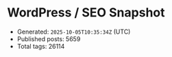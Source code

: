 # WordPress / SEO Snapshot

- Generated: `2025-10-05T10:35:34Z` (UTC)
- Published posts: 5659
- Total tags: 26114
